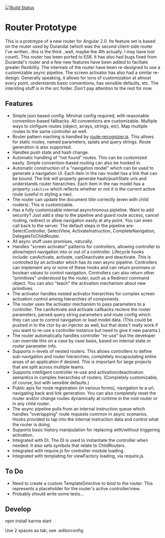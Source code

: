 [![Build Status](https://travis-ci.org/angular/templating.png?branch=master)](https://travis-ci.org/angular/templating)

# Router Prototype

This is a prototype of a new router for Angular 2.0. Its feature set is based on the router used by Durandal (which was the second client-side router I've written...this is the third...well, maybe the 4th actually. I may have lost count). This router has been ported to ES6. It has also had bugs fixed from Durandal's router and a few new features have been added to faciliate greater flexibility. The internals of the router have been re-designed to use a customizable async pipeline. The screen activator has also had a similar re-design. Generally speaking, it allows for tons of customization at almost every point, understands basic conventions, has sensible defaults, etc. The intersting stuff is in the src folder. Don't pay attention to the rest for now.

## Features

* Simple json based config. Minimal config required, with reasonable convention-based fallbacks. All conventions are customizable. Multiple ways to cinfigure routes (object, arrays, strings, etc). Map multiple routes to the same controller as well.
* Router pattern maching is handled by [route-recognizer.js](https://github.com/tildeio/route-recognizer). This allows for static routes, named parameters, splats and query strings. Route generation is also supported.
* Handles push state and hash change.
* Automatic handling of "not found" routes. This can be customized easily. Simple convention-based routing can also be hooked in.
* Automatic construction of a "navigation model" which can be used to generate a navigation UI. Each item in the nav model has a link that can be bound. The link will properly generate hash/pushState urls and understands router hierarchies. Each item in the nav model has a property `isActive` which reflects whether or not it is the current active route (useful in styling a nav).
* The router can update the document title correctly (even with child routers). This is customizable.
* Has a fully customizable internal asynchronous pipleline. Want to add security? Just add a step to the pipeline and guard route access, cancel routing, redirect or allow navigation easily at any point. You can even call back to the server. The default steps in the pipeline are: SelectController, SelectView, ActivateInstruction, CompleteNavigation, DelegateToChildRouter.
* All async stuff uses promises, naturally.
* Handles "screen activator" patterns for controllers, allowing controller to allow/reject navigation into or out of a controller. Lifecycle hooks include: canActivate, activate, canDeactivate and deactivate. This is controlled by an activator which has its own async pipeline. Controllers can implement any or none of these hooks and can return promises or boolean values to control navigation. Controllers can also return other "primitives" understood by the router, such as a Redirect command object. You can also "teach" the activation mechanism about new primitives.
* The activator handles nested activator hierarchies for complex screen activation control among hierarchies of components.
* The router uses the activator mechanism to pass parameters to a controller. The canActivate and activate callbacks recieve the router parameters, parsed query string parameters and route config which they can use to control navigation or load model data. (This could be pushed in to the ctor by an injector as well, but that does't really work if you want to re-use a controller instance but need to give it new params.)
* The router automatically handles controller "re-use" but the developer can override this on a case by case basis, based on internal state or router parameter info.
* Supports n-levels of nested routers. This allows controllers to define sub-navigation and router hierarchies, completely encapsulating entire areas of an application if desired. This is important for large projects that are split across multiple teams.
* Supports intelligent controller re-use and activation/deactivation semantics in complex hierarchies of routers. (Completely customizable, of course, but with sensible defaults.)
* Public apis for route registration (in various forms), navigation to a url, navigating back and link generation. You can also completely reset the router and/or change routes dynamically at runtime in the root router or in any child router.
* The async pipeline pulls from an internal instruction queue which handles "overlapping" route requests common in async scenarios. Hooks provided to tap into the internal instruction data and control what the router is doing.
* Supports basic history manipulation for replacing with/without triggering activation.
* Integrated with DI. The DI is used to instantiate the controller when needed. It also sets symbols that relate to ChildRouters.
* Integrated with require.js for controller module loading.
* Integrated with templating for viewFactory loading, via require.js.

## To Do
* Need to create a custom TemplateDirective to bind to the router. This represents a placeholder for the router's active controller/view.
* Probably should write some tests...


## Develop
npm install
karma start

Use 2 spaces as tab, see .editorconfig

